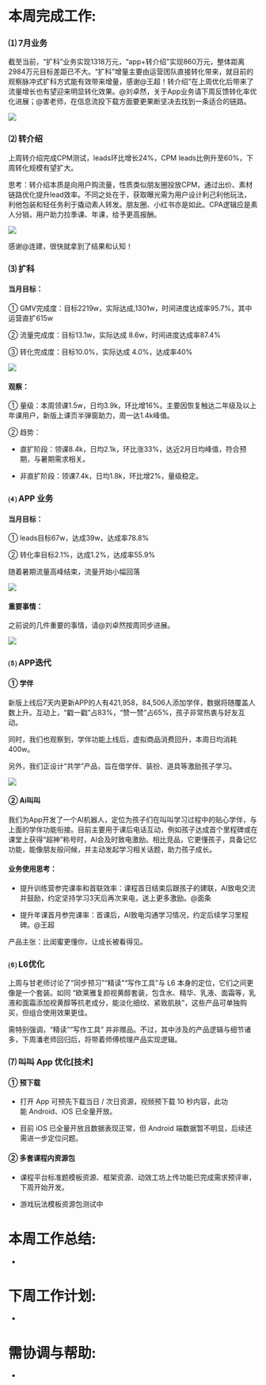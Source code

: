 # 本周完成工作:

### ⑴ 7月业务

截至当前，“扩科”业务实现1318万元，“app+转介绍”实现860万元，整体距离2984万元目标差距已不大。“扩科”增量主要由运营团队直接转化带来，就目前的观察脉冲式扩科方式能有效带来增量，感谢@王超！转介绍”在上周优化后带来了流量增长也有望迎来明显转化效果。@刘卓然，关于App业务请下周反馈转化率优化进展；@害老师，在信息流投下载方面要更果断坚决去找到一条适合的链路。

![](https://static.dingtalk.com/media/lALPM3Nv8V40CeXNAgzNBSY_1318_524.png_810x10000.jpg?bizType=report)

### ⑵ 转介绍

上周转介绍完成CPM测试，leads环比增长24%，CPM leads比例升至60%，下周转化规模有望扩大。

思考：转介绍本质是向用户购流量，性质类似朋友圈投放CPM，通过出价、素材链路优化提升lead效率。不同之处在于，获取曝光需为用户设计利己利他玩法，利他包装和轻任务利于撬动素人转发。朋友圈、小红书亦是如此。CPA逻辑应是素人分销，用户助力拉季课、年课，给予更高报酬。

![](https://static.dingtalk.com/media/lALPD0h_OxpfCeXNAavNBbI_1458_427.png_810x10000.jpg?bizType=report)

感谢@连建，很快就拿到了结果和认知！

### ⑶ 扩科

#### 当月目标：

① GMV完成度：目标2219w，实际达成,1301w，时间进度达成率95.7%，其中运营直扩615w

② 流量完成度：目标13.1w，实际达成 8.6w，时间进度达成率87.4%

③ 转化完成度：目标10.0%，实际达成 4.0%，达成率40%

![](https://static.dingtalk.com/media/lALPM1xYOi8pyeXNAQTNBrY_1718_260.png_810x10000.jpg?bizType=report)

#### 观察：

① 量级：本周领课1.5w，日均3.9k，环比增16%。主要因恢复触达二年级及以上年课用户，新版上课页半弹窗助力，周一达1.4k峰值。

② 趋势：

- 直扩阶段：领课8.4k，日均2.1k，环比涨33%，达近2月日均峰值，符合预期，与暑期需求相关。
    
- 非直扩阶段：领课7.4k，日均1.8k，环比增2%，量级稳定。
    

### ⑷ APP 业务

#### 当月目标：

① leads目标67w，达成39w，达成率78.8%

② 转化率目标2.1%，达成1.2%，达成率55.9%

随着暑期流量高峰结束，流量开始小幅回落

![](https://static.dingtalk.com/media/lADPD1pCtFI_ieXMts0DKg_810_182.jpg_810x10000.jpg?bizType=report)

#### 重要事情：

之前说的几件重要的事情，请@刘卓然按周同步进展。

![](https://static.dingtalk.com/media/lALPD0fkneq4SuXNAbrND24_3950_442.png_810x10000.jpg?bizType=report)

### ⑸ APP迭代

#### ① 学伴

新版上线后7天内更新APP的人有421,958，84,506人添加学伴，数据将随覆盖人数上升。互动上，“戳一戳”占83%，“赞一赞”占65%，孩子非常热衷与好友互动。

同时，我们也观察到，学伴功能上线后，虚拟商品消费回升，本周日均消耗400w。

另外，我们正设计“共学”产品，旨在借学伴、装扮、道具等激励孩子学习。

![](https://static.dingtalk.com/media/lALPM15McwnKKeXNC5rNK04_11086_2970.png?bizType=report)

#### ② Ai叫叫

我们为App开发了一个AI机器人，定位为孩子们在叫叫学习过程中的贴心学伴，与上面的学伴功能衔接。目前主要用于课后电话互动，例如孩子达成首个里程碑或在课堂上获得“超神”称号时，AI会及时致电激励。相比竞品，它更懂孩子，具备记忆功能，能像朋友般问候，并主动发起学习相关话题，助力孩子成长。

#### 业务使用思考：

- 提升训练营参完课率和首联效率：课程首日结束后跟孩子的建联，AI致电交流并鼓励，约定坚持学习3天后再次来电，送上更多激励。@面条
    
- 提升年课首月参完课率：首课后，AI致电沟通学习情况，约定后续学习里程碑。@王超
    

产品主张：比闺蜜更懂你，让成长被看得见。

### ⑹ L6优化

上周与甘老师讨论了“同步预习”“精读”“写作工具”与 L6 本身的定位，它们之间更像是一个套装。如同 “欧莱雅复颜视黄醇套装，包含水、精华、乳液、面霜等，乳液和面霜添加视黄醇等抗老成分，能淡化细纹、紧致肌肤”，这些产品可单独购买，但组合使用效果更佳。

需特别强调，“精读”“写作工具” 并非赠品。不过，其中涉及的产品逻辑与细节诸多，下周潘老师回归后，将带着师傅梳理产品实现逻辑。

### ⑺ 叫叫 App 优化[技术]

#### ① 预下载

- 打开 App 可预先下载当日 / 次日资源，视频预下载 10 秒内容，此功能 Android、iOS 已全量开放。
    
- 目前 iOS 已全量开放且数据表现正常，但 Android 端数据暂不明显，后续还需进一步定位问题。
    

#### ② 多套课程内资源包

- 课程平台标准题模板资源、框架资源、动效工坊上传功能已完成需求预评审，下周开始开发。
    
- 游戏玩法模板资源包测试中
    

# 本周工作总结:

-

# 下周工作计划:

-

# 需协调与帮助:

-